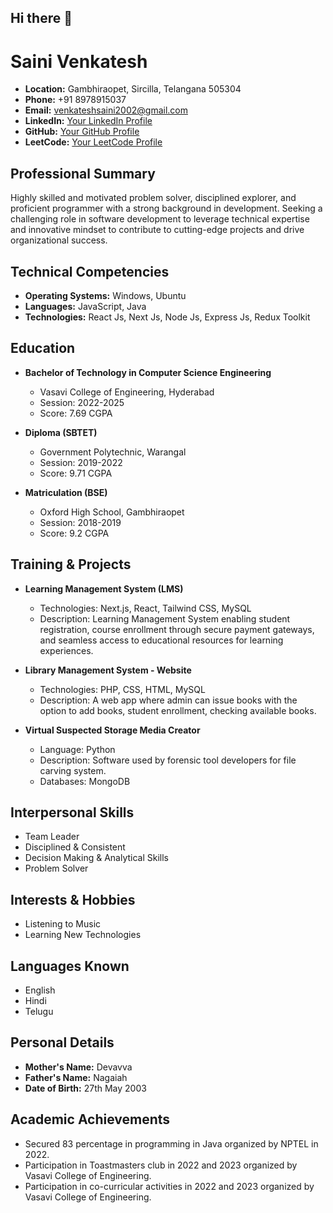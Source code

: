 ## Hi there 👋

# Saini Venkatesh

- **Location:** Gambhiraopet, Sircilla, Telangana 505304
- **Phone:** +91 8978915037
- **Email:** venkateshsaini2002@gmail.com
- **LinkedIn:** [Your LinkedIn Profile](https://www.linkedin.com/in/venkatesh-s-99511129b)
- **GitHub:** [Your GitHub Profile](https://github.com/venkateshsaini)
- **LeetCode:** [Your LeetCode Profile](https://leetcode.com/venkateshsaini21)

## Professional Summary

Highly skilled and motivated problem solver, disciplined explorer, and proficient programmer with a strong background in development. Seeking a challenging role in software development to leverage technical expertise and innovative mindset to contribute to cutting-edge projects and drive organizational success.

## Technical Competencies

- **Operating Systems:** Windows, Ubuntu
- **Languages:** JavaScript, Java
- **Technologies:** React Js, Next Js, Node Js, Express Js, Redux Toolkit

## Education

- **Bachelor of Technology in Computer Science Engineering**
  - Vasavi College of Engineering, Hyderabad
  - Session: 2022-2025
  - Score: 7.69 CGPA

- **Diploma (SBTET)**
  - Government Polytechnic, Warangal
  - Session: 2019-2022
  - Score: 9.71 CGPA

- **Matriculation (BSE)**
  - Oxford High School, Gambhiraopet
  - Session: 2018-2019
  - Score: 9.2 CGPA

## Training & Projects

- **Learning Management System (LMS)**
  - Technologies: Next.js, React, Tailwind CSS, MySQL
  - Description: Learning Management System enabling student registration, course enrollment through secure payment gateways, and seamless access to educational resources for learning experiences.

- **Library Management System - Website**
  - Technologies: PHP, CSS, HTML, MySQL
  - Description: A web app where admin can issue books with the option to add books, student enrollment, checking available books.

- **Virtual Suspected Storage Media Creator**
  - Language: Python
  - Description: Software used by forensic tool developers for file carving system.
  - Databases: MongoDB

## Interpersonal Skills

- Team Leader
- Disciplined & Consistent
- Decision Making & Analytical Skills
- Problem Solver

## Interests & Hobbies

- Listening to Music
- Learning New Technologies

## Languages Known

- English
- Hindi
- Telugu

## Personal Details

- **Mother's Name:** Devavva
- **Father's Name:** Nagaiah
- **Date of Birth:** 27th May 2003

## Academic Achievements

- Secured 83 percentage in programming in Java organized by NPTEL in 2022.
- Participation in Toastmasters club in 2022 and 2023 organized by Vasavi College of Engineering.
- Participation in co-curricular activities in 2022 and 2023 organized by Vasavi College of Engineering.

<!--
**Venkateshsaini/venkateshsaini** is a ✨ _special_ ✨ repository because its `README.md` (this file) appears on your GitHub profile.

Here are some ideas to get you started:

- 🔭 I’m currently working on ...
- 🌱 I’m currently learning ...
- 👯 I’m looking to collaborate on ...
- 🤔 I’m looking for help with ...
- 💬 Ask me about ...
- 📫 How to reach me: ...
- 😄 Pronouns: ...
- ⚡ Fun fact: ...
-->

